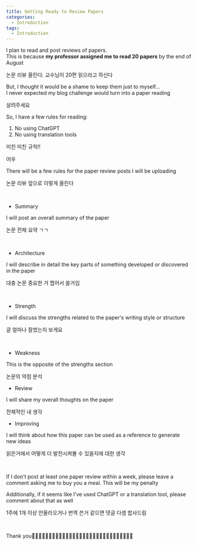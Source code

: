 ```yaml
---
title: Getting Ready to Review Papers
categories:
  - Introduction
tags:
  - Introduction
---
```


I plan to read and post reviews of papers.  
This is because ​**my professor assigned me to read 20 papers** by the end of August 
 
논문 리뷰 올린다. 교수님이 20편 읽으라고 하신다   
 
 
But, I thought it would be a shame to keep them just to myself...  
I never expected my blog challenge would turn into a paper reading  
 
살려주세요  
 
 
So, I have a few rules for reading:  
1) No using ChatGPT  
2) No using translation tools  

미친 미친 규칙!!  


어우  
  
  
There will be a few rules for the paper review posts I will be uploading  
  
논문 리뷰 앞으로 이렇게 올린다  
  
​  
- Summary  

I will post an overall summary of the paper  

논문 전체 요약 ㄱㄱ  

​
- Architecture  

I will describe in detail the key parts of something developed or discovered in the paper  

대충 논문 중요한 거 찝어서 쓸거임  

​
- Strength  

I will discuss the strengths related to the paper's writing style or structure  

글 얼마나 잘썼는지 보게요  
  
​  
- Weakness  

This is the opposite of the strengths section  

논문의 약점 분석  
   
   
- Review  

I will share my overall thoughts on the paper  

전체적인 내 생각   
  
  
- Improving  

I will think about how this paper can be used as a reference to generate new ideas  

읽은거에서 어떻게 더 발전시켜볼 수 있을지에 대한 생각  

​

If I don't post at least one paper review within a week, please leave a comment asking me to buy you a meal. This will be my penalty  


Additionally, if it seems like I've used ChatGPT or a translation tool, please comment about that as well  


1주에 1개 이상 안올라오거나 번역 쓴거 같으면 댓글 다셈 밥사드림  

​



Thank you🥕🥕🥕🥕🥕🥕🥕🥕🥕🥕🥕🥕🥕🥕🥕🥕🥕🥕🥕🥕🥕🥕🥕🥕🥕🥕🥕🥕🥕🥕